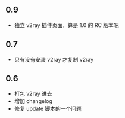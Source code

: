 ## 0.9
* 独立 v2ray 插件页面，算是 1.0 的 RC 版本吧

## 0.7
* 只有没有安装 v2ray 才复制 v2ray

## 0.6
* 打包 v2ray 进去
* 增加 changelog
* 修复 update 脚本的一个问题
